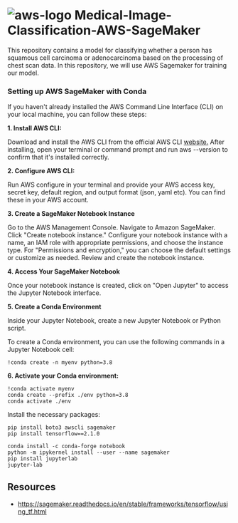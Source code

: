  #  ![aws-logo](https://github.com/miraytopal/Medical-Image-Classification-AWS-SageMaker/assets/75898277/a0f6bace-3715-4d90-9555-22ba9c22a183)  Medical-Image-Classification-AWS-SageMaker 
This repository contains a model for classifying whether a person has squamous cell carcinoma or adenocarcinoma based on the processing of chest scan data. In this repository, we will use AWS Sagemaker for training our model. 

### Setting up AWS SageMaker with Conda

If you haven't already installed the AWS Command Line Interface (CLI) on your local machine, you can follow these steps:

**1. Install AWS CLI:**

Download and install the AWS CLI from the official AWS CLI [website.](https://aws.amazon.com/cli/)
After installing, open your terminal or command prompt and run aws --version to confirm that it's installed correctly.

**2. Configure AWS CLI:**

Run AWS configure in your terminal and provide your AWS access key, secret key, default region, and output format (json, yaml etc). You can find these in your AWS account.

**3. Create a SageMaker Notebook Instance**

Go to the AWS Management Console.
Navigate to Amazon SageMaker.
Click "Create notebook instance."
Configure your notebook instance with a name, an IAM role with appropriate permissions, and choose the instance type.
For "Permissions and encryption," you can choose the default settings or customize as needed.
Review and create the notebook instance.

**4. Access Your SageMaker Notebook**

Once your notebook instance is created, click on "Open Jupyter" to access the Jupyter Notebook interface.

**5. Create a Conda Environment**

Inside your Jupyter Notebook, create a new Jupyter Notebook or Python script.

To create a Conda environment, you can use the following commands in a Jupyter Notebook cell:

```!conda create -n myenv python=3.8```

**6. Activate your Conda environment:**

```
!conda activate myenv
conda create --prefix ./env python=3.8
conda activate ./env
```
Install the necessary packages:
```
pip install boto3 awscli sagemaker
pip install tensorflow==2.1.0
```

```
conda install -c conda-forge notebook
python -m ipykernel install --user --name sagemaker
pip install jupyterlab
jupyter-lab
```

Resources
--
- https://sagemaker.readthedocs.io/en/stable/frameworks/tensorflow/using_tf.html

